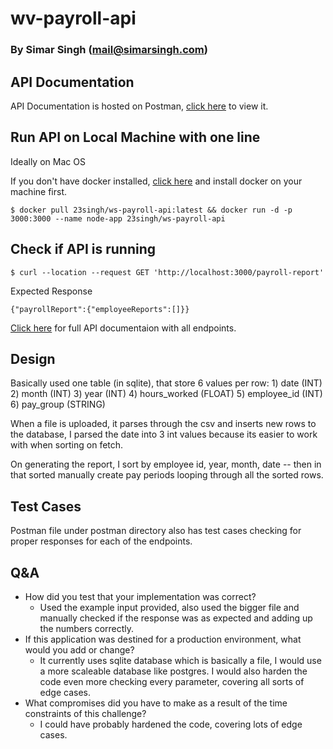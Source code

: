 # wv-payroll-api
### By Simar Singh (mail@simarsingh.com)


## API Documentation 
API Documentation is hosted on Postman, [click here](https://documenter.getpostman.com/view/13333658/TVejiApd) to view it.


## Run API on Local Machine with one line
Ideally on Mac OS

If you don't have docker installed, [click here](https://docs.docker.com/get-docker/) and install docker on your machine first.
```
$ docker pull 23singh/ws-payroll-api:latest && docker run -d -p 3000:3000 --name node-app 23singh/ws-payroll-api
```

## Check if API is running

```
$ curl --location --request GET 'http://localhost:3000/payroll-report'
```

Expected Response
```
{"payrollReport":{"employeeReports":[]}}
```

[Click here](https://documenter.getpostman.com/view/13333658/TVejiApd) for full API documentaion with all endpoints.

## Design

Basically used one table (in sqlite), that store 6 values per row: 
    1) date (INT)
    2) month (INT)
    3) year (INT)
    4) hours_worked (FLOAT)
    5) employee_id (INT)
    6) pay_group (STRING)

When a file is uploaded, it parses through the csv and inserts new rows to the database, I parsed the date into 3 int values because its easier to work with when sorting on fetch.

On generating the report, I sort by employee id, year, month, date -- then in that sorted manually create pay periods looping through all the sorted rows.

## Test Cases

Postman file under postman directory also has test cases checking for proper responses for each of the endpoints.

## Q&A

- How did you test that your implementation was correct?
  - Used the example input provided, also used the bigger file and manually checked if the response was as expected and adding up the numbers correctly.
- If this application was destined for a production environment, what would you add or change?
  - It currently uses sqlite database which is basically a file, I would use a more scaleable database like postgres. I would also harden the code even more checking every parameter, covering all sorts of edge cases.
- What compromises did you have to make as a result of the time constraints of this challenge?
  - I could have probably hardened the code, covering lots of edge cases.